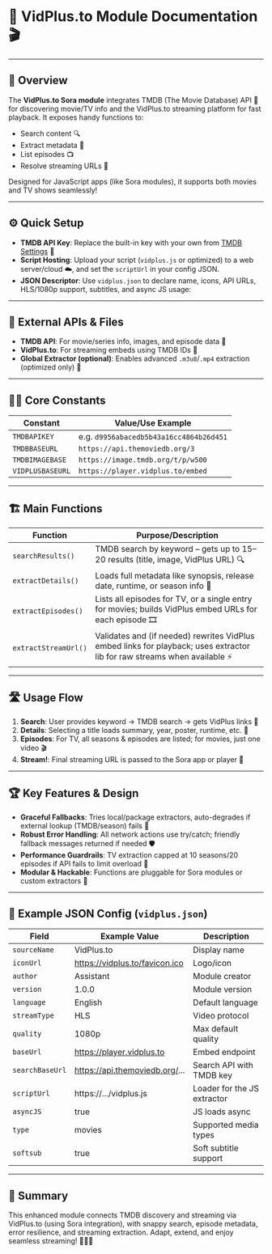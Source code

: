 # 🍿 VidPlus.to Module Documentation 🎬

---

## 🚀 Overview

The **VidPlus.to Sora module** integrates TMDB (The Movie Database) API 🔎 for discovering movie/TV info and the VidPlus.to streaming platform for fast playback. It exposes handy functions to:
- Search content 🔍
- Extract metadata 📝
- List episodes 📺
- Resolve streaming URLs 🎥

Designed for JavaScript apps (like Sora modules), it supports both movies and TV shows seamlessly!

---

## ⚙️ Quick Setup

- **TMDB API Key**: Replace the built-in key with your own from [TMDB Settings](https://www.themoviedb.org/settings/api) 🔑
- **Script Hosting**: Upload your script (`vidplus.js` or optimized) to a web server/cloud ☁️, and set the `scriptUrl` in your config JSON.
- **JSON Descriptor**: Use `vidplus.json` to declare name, icons, API URLs, HLS/1080p support, subtitles, and async JS usage:

---

## 🔗 External APIs & Files

- **TMDB API**: For movie/series info, images, and episode data 🎦
- **VidPlus.to**: For streaming embeds using TMDB IDs 🍿
- **Global Extractor (optional)**: Enables advanced `.m3u8`/`.mp4` extraction (optimized only) 🧰

---

## 🧑‍💻 Core Constants

| Constant          | Value/Use Example                   |
|-------------------|-------------------------------------|
| `TMDBAPIKEY`      | e.g. `d9956abacedb5b43a16cc4864b26d451`  |
| `TMDBBASEURL`     | `https://api.themoviedb.org/3`      |
| `TMDBIMAGEBASE`   | `https://image.tmdb.org/t/p/w500`   |
| `VIDPLUSBASEURL`  | `https://player.vidplus.to/embed`   |

---

## 🏗️ Main Functions

| Function                | Purpose/Description                                                                                                                                   |
|-------------------------|-------------------------------------------------------------------------------------------------------------------------------------------------------|
| `searchResults()`       | TMDB search by keyword – gets up to 15–20 results (title, image, VidPlus URL) 🔍                                                                      |
| `extractDetails()`      | Loads full metadata like synopsis, release date, runtime, or season info 📝                                                                            |
| `extractEpisodes()`     | Lists all episodes for TV, or a single entry for movies; builds VidPlus embed URLs for each episode 🎞                                               |
| `extractStreamUrl()`    | Validates and (if needed) rewrites VidPlus embed links for playback; uses extractor lib for raw streams when available ⚡                             |

---

## 🛣️ Usage Flow

1. **Search**: User provides keyword → TMDB search → gets VidPlus links 🚦
2. **Details**: Selecting a title loads summary, year, poster, runtime, etc. 📖
3. **Episodes**: For TV, all seasons & episodes are listed; for movies, just one video 🎬
4. **Stream!**: Final streaming URL is passed to the Sora app or player 🔗

---

## 🏆 Key Features & Design

- **Graceful Fallbacks**: Tries local/package extractors, auto-degrades if external lookup (TMDB/season) fails 🤞
- **Robust Error Handling**: All network actions use try/catch; friendly fallback messages returned if needed 🛡️
- **Performance Guardrails**: TV extraction capped at 10 seasons/20 episodes if API fails to limit overload 🚦
- **Modular & Hackable**: Functions are pluggable for Sora modules or custom extractors 🧩

---

## 📝 Example JSON Config (`vidplus.json`)

| Field           | Example Value                        | Description                        |
|-----------------|--------------------------------------|------------------------------------|
| `sourceName`    | VidPlus.to                           | Display name                       |
| `iconUrl`       | https://vidplus.to/favicon.ico       | Logo/icon                          |
| `author`        | Assistant                            | Module creator                     |
| `version`       | 1.0.0                                | Module version                     |
| `language`      | English                              | Default language                   |
| `streamType`    | HLS                                  | Video protocol                     |
| `quality`       | 1080p                                | Max default quality                |
| `baseUrl`       | https://player.vidplus.to            | Embed endpoint                     |
| `searchBaseUrl` | https://api.themoviedb.org/...       | Search API with TMDB key           |
| `scriptUrl`     | https://.../vidplus.js               | Loader for the JS extractor        |
| `asyncJS`       | true                                 | JS loads async                     |
| `type`          | movies                               | Supported media types              |
| `softsub`       | true                                 | Soft subtitle support              |

---

## 🌟 Summary

This enhanced module connects TMDB discovery and streaming via VidPlus.to (using Sora integration), with snappy search, episode metadata, error resilience, and streaming extraction. Adapt, extend, and enjoy seamless streaming! 🎥🍿✨
